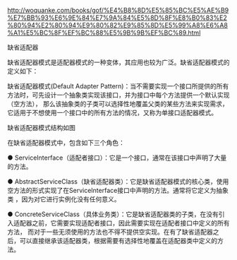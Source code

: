 http://woquanke.com/books/gof/%E4%B8%8D%E5%85%BC%E5%AE%B9%E7%BB%93%E6%9E%84%E7%9A%84%E5%8D%8F%E8%B0%83%E2%80%94%E2%80%94%E9%80%82%E9%85%8D%E5%99%A8%E6%A8%A1%E5%BC%8F%EF%BC%88%E5%9B%9B%EF%BC%89.html

缺省适配器

缺省适配器模式是适配器模式的一种变体，其应用也较为广泛。缺省适配器模式的定义如下：

缺省适配器模式(Default Adapter Pattern)：当不需要实现一个接口所提供的所有方法时，可先设计一个抽象类实现该接口，并为接口中每个方法提供一个默认实现（空方法），
那么该抽象类的子类可以选择性地覆盖父类的某些方法来实现需求，它适用于不想使用一个接口中的所有方法的情况，又称为单接口适配器模式。

缺省适配器模式结构如图



在缺省适配器模式中，包含如下三个角色：

● ServiceInterface（适配者接口）：它是一个接口，通常在该接口中声明了大量的方法。

● AbstractServiceClass（缺省适配器类）：它是缺省适配器模式的核心类，使用空方法的形式实现了在ServiceInterface接口中声明的方法。通常将它定义为抽象类
，因为对它进行实例化没有任何意义。

● ConcreteServiceClass（具体业务类）：它是缺省适配器类的子类，在没有引入适配器之前，它需要实现适配者接口，因此需要实现在适配者接口中定义的所有方法，
而对于一些无须使用的方法也不得不提供空实现。在有了缺省适配器之后，可以直接继承该适配器类，根据需要有选择性地覆盖在适配器类中定义的方法。